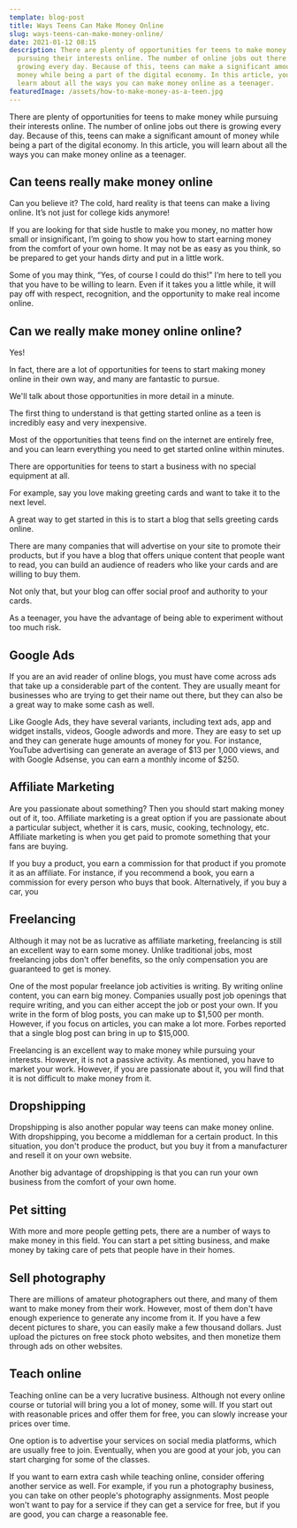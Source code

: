 ```yaml
---
template: blog-post
title: Ways Teens Can Make Money Online
slug: ways-teens-can-make-money-online/
date: 2021-01-12 08:15
description: There are plenty of opportunities for teens to make money while
  pursuing their interests online. The number of online jobs out there is
  growing every day. Because of this, teens can make a significant amount of
  money while being a part of the digital economy. In this article, you will
  learn about all the ways you can make money online as a teenager.
featuredImage: /assets/how-to-make-money-as-a-teen.jpg
---
```

<!--StartFragment-->

There are plenty of opportunities for teens to make money while pursuing their interests online. The number of online jobs out there is growing every day. Because of this, teens can make a significant amount of money while being a part of the digital economy. In this article, you will learn about all the ways you can make money online as a teenager.

<!--EndFragment-->

<!--StartFragment-->

## Can teens really make money online

<!--EndFragment-->

<!--StartFragment-->

Can you believe it? The cold, hard reality is that teens can make a living online. It’s not just for college kids anymore!

<!--EndFragment-->

<!--StartFragment-->

If you are looking for that side hustle to make you money, no matter how small or insignificant, I’m going to show you how to start earning money from the comfort of your own home. It may not be as easy as you think, so be prepared to get your hands dirty and put in a little work.

<!--EndFragment-->

<!--StartFragment-->

Some of you may think, “Yes, of course I could do this!” I’m here to tell you that you have to be willing to learn. Even if it takes you a little while, it will pay off with respect, recognition, and the opportunity to make real income online.

<!--EndFragment-->

<!--StartFragment-->

## Can we really make money online online?

<!--EndFragment-->

<!--StartFragment-->

Yes!

<!--EndFragment-->

<!--StartFragment-->

In fact, there are a lot of opportunities for teens to start making money online in their own way, and many are fantastic to pursue.

<!--EndFragment-->

<!--StartFragment-->

We'll talk about those opportunities in more detail in a minute.

<!--EndFragment-->

<!--StartFragment-->

The first thing to understand is that getting started online as a teen is incredibly easy and very inexpensive.

<!--EndFragment-->

<!--StartFragment-->

Most of the opportunities that teens find on the internet are entirely free, and you can learn everything you need to get started online within minutes.

<!--EndFragment-->

<!--StartFragment-->

There are opportunities for teens to start a business with no special equipment at all.

<!--EndFragment-->

<!--StartFragment-->

For example, say you love making greeting cards and want to take it to the next level.

<!--EndFragment-->

<!--StartFragment-->

A great way to get started in this is to start a blog that sells greeting cards online.

<!--EndFragment-->

<!--StartFragment-->

There are many companies that will advertise on your site to promote their products, but if you have a blog that offers unique content that people want to read, you can build an audience of readers who like your cards and are willing to buy them.

<!--EndFragment-->

<!--StartFragment-->

Not only that, but your blog can offer social proof and authority to your cards.

<!--EndFragment-->

<!--StartFragment-->

As a teenager, you have the advantage of being able to experiment without too much risk.

<!--EndFragment-->

<!--StartFragment-->

## Google Ads

<!--EndFragment-->

<!--StartFragment-->

If you are an avid reader of online blogs, you must have come across ads that take up a considerable part of the content. They are usually meant for businesses who are trying to get their name out there, but they can also be a great way to make some cash as well.

<!--EndFragment-->

<!--StartFragment-->

Like Google Ads, they have several variants, including text ads, app and widget installs, videos, Google adwords and more. They are easy to set up and they can generate huge amounts of money for you. For instance, YouTube advertising can generate an average of $13 per 1,000 views, and with Google Adsense, you can earn a monthly income of $250.

<!--EndFragment-->

<!--StartFragment-->

## Affiliate Marketing

<!--EndFragment-->

<!--StartFragment-->

Are you passionate about something? Then you should start making money out of it, too. Affiliate marketing is a great option if you are passionate about a particular subject, whether it is cars, music, cooking, technology, etc. Affiliate marketing is when you get paid to promote something that your fans are buying.

<!--EndFragment-->

<!--StartFragment-->

If you buy a product, you earn a commission for that product if you promote it as an affiliate. For instance, if you recommend a book, you earn a commission for every person who buys that book. Alternatively, if you buy a car, you

<!--EndFragment-->

<!--StartFragment-->

## Freelancing

<!--EndFragment-->

<!--StartFragment-->

Although it may not be as lucrative as affiliate marketing, freelancing is still an excellent way to earn some money. Unlike traditional jobs, most freelancing jobs don't offer benefits, so the only compensation you are guaranteed to get is money.

<!--EndFragment-->

<!--StartFragment-->

One of the most popular freelance job activities is writing. By writing online content, you can earn big money. Companies usually post job openings that require writing, and you can either accept the job or post your own. If you write in the form of blog posts, you can make up to $1,500 per month. However, if you focus on articles, you can make a lot more. Forbes reported that a single blog post can bring in up to $15,000.

<!--EndFragment-->

<!--StartFragment-->

Freelancing is an excellent way to make money while pursuing your interests. However, it is not a passive activity. As mentioned, you have to market your work. However, if you are passionate about it, you will find that it is not difficult to make money from it.

<!--EndFragment-->

<!--StartFragment-->

## Dropshipping

<!--EndFragment-->

<!--StartFragment-->

Dropshipping is also another popular way teens can make money online. With dropshipping, you become a middleman for a certain product. In this situation, you don't produce the product, but you buy it from a manufacturer and resell it on your own website.

<!--EndFragment-->

<!--StartFragment-->

Another big advantage of dropshipping is that you can run your own business from the comfort of your own home. 

<!--EndFragment-->

<!--StartFragment-->

## Pet sitting

<!--EndFragment-->

<!--StartFragment-->

With more and more people getting pets, there are a number of ways to make money in this field. You can start a pet sitting business, and make money by taking care of pets that people have in their homes.

<!--EndFragment-->

<!--StartFragment-->

## Sell photography

<!--EndFragment-->

<!--StartFragment-->

There are millions of amateur photographers out there, and many of them want to make money from their work. However, most of them don't have enough experience to generate any income from it. If you have a few decent pictures to share, you can easily make a few thousand dollars. Just upload the pictures on free stock photo websites, and then monetize them through ads on other websites.

<!--EndFragment-->

<!--StartFragment-->

## Teach online

<!--EndFragment-->

<!--StartFragment-->

Teaching online can be a very lucrative business. Although not every online course or tutorial will bring you a lot of money, some will. If you start out with reasonable prices and offer them for free, you can slowly increase your prices over time.

<!--EndFragment-->

<!--StartFragment-->

One option is to advertise your services on social media platforms, which are usually free to join. Eventually, when you are good at your job, you can start charging for some of the classes.

<!--EndFragment-->

<!--StartFragment-->

If you want to earn extra cash while teaching online, consider offering another service as well. For example, if you run a photography business, you can take on other people's photography assignments. Most people won't want to pay for a service if they can get a service for free, but if you are good, you can charge a reasonable fee.

<!--EndFragment-->